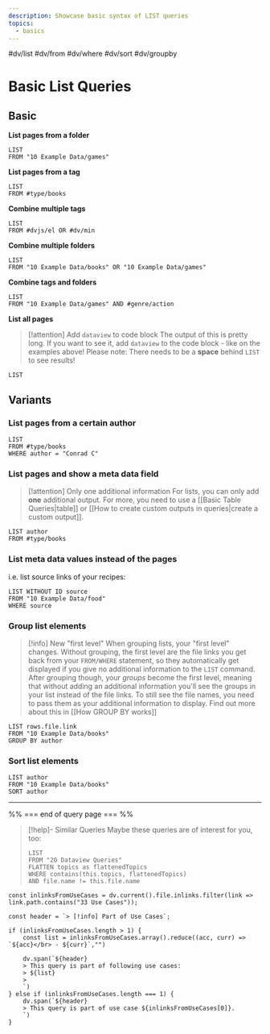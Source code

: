 ```yaml
---
description: Showcase basic syntax of LIST queries
topics:
  - basics
---
```

#dv/list #dv/from #dv/where #dv/sort #dv/groupby 


# Basic List Queries

## Basic 
**List pages from a folder**
```dataview
LIST
FROM "10 Example Data/games"
```

**List pages from a tag**
```dataview
LIST
FROM #type/books 
```

**Combine multiple tags**
```dataview
LIST
FROM #dvjs/el OR #dv/min 
```

**Combine multiple folders**
```dataview
LIST
FROM "10 Example Data/books" OR "10 Example Data/games"
```

**Combine tags and folders**
```dataview
LIST
FROM "10 Example Data/games" AND #genre/action  
```

**List all pages**

> [!attention] Add `dataview` to code block
> The output of this is pretty long. If you want to see it, add `dataview` to the code block - like on the examples above!
> Please note: There needs to be a **space** behind `LIST` to see results!

```
LIST 
```

## Variants

### List pages from a certain author

```dataview
LIST
FROM #type/books 
WHERE author = "Conrad C"
```

### List pages and show a meta data field

> [!attention] Only one additional information
> For lists, you can only add **one** additional output. For more, you need to use a [[Basic Table Queries|table]] or [[How to create custom outputs in queries|create a custom output]].

```dataview
LIST author
FROM #type/books
```

### List meta data values instead of the pages

i.e. list source links of your recipes:

```dataview
LIST WITHOUT ID source
FROM "10 Example Data/food"
WHERE source
```

### Group list elements

> [!info] New "first level"
> When grouping lists, your "first level" changes. Without grouping, the first level are the file links you get back from your `FROM/WHERE` statement, so they automatically get displayed if you give no additional information to the `LIST` command.
> After grouping though, your _groups_ become the first level, meaning that without adding an additional information you'll see the groups in your list instead of the file links. To still see the file names, you need to pass them as your additional information to display. Find out more about this in [[How GROUP BY works]]

```dataview
LIST rows.file.link
FROM "10 Example Data/books"
GROUP BY author
```

### Sort list elements

```dataview
LIST author
FROM "10 Example Data/books"
SORT author
```

---
%% === end of query page === %%
> [!help]- Similar Queries
> Maybe these queries are of interest for you, too:
> ```dataview
> LIST
> FROM "20 Dataview Queries"
> FLATTEN topics as flattenedTopics
> WHERE contains(this.topics, flattenedTopics)
> AND file.name != this.file.name
> ```

```dataviewjs
const inlinksFromUseCases = dv.current().file.inlinks.filter(link => link.path.contains("33 Use Cases"));

const header = `> [!info] Part of Use Cases`;

if (inlinksFromUseCases.length > 1) {
	const list = inlinksFromUseCases.array().reduce((acc, curr) => `${acc}</br> - ${curr}`,"")

	dv.span(`${header}
    > This query is part of following use cases:
    > ${list}
    > 
	`)
} else if (inlinksFromUseCases.length === 1) {
	dv.span(`${header}
    > This query is part of use case ${inlinksFromUseCases[0]}.
	`)
}
```